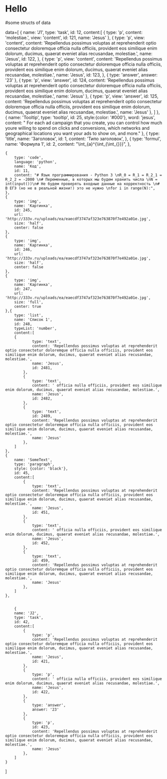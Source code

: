 # Hello
#some structs of data

data=[
	{
		name: 'J1',
		type: 'task',
		id: 12,
		content:[
			{
				type: 'p',
				content: 'molestiae.',
				view: 'content',
				id: 121,
				name: 'Jesus'
			},
			{
				type: 'p',
				view: 'content',
				content: 'Repellendus possimus voluptas at reprehenderit optio consectetur doloremque officia nulla officiis, provident eos similique enim dolorum, ducimus, quaerat eveniet alias recusandae, molestiae.',
				name: 'Jesus',
				id: 122,
			},
						{
				type: 'p',
				view: 'content',
				content: 'Repellendus possimus voluptas at reprehenderit optio consectetur doloremque officia nulla officiis, provident eos similique enim dolorum, ducimus, quaerat eveniet alias recusandae, molestiae.',
				name: 'Jesus',
				id: 123,
			},
			{
				type: 'answer',
				answer: '23'
			},
			{
				type: 'p',
				view: 'answer',
				id: 124,
				content: 'Repellendus possimus voluptas at reprehenderit optio consectetur doloremque officia nulla officiis, provident eos similique enim dolorum, ducimus, quaerat eveniet alias recusandae, molestiae.',
				name: 'Jesus'
			},
			{
				type: 'p',
				view: 'answer',
				id: 125,
				content: 'Repellendus possimus voluptas at reprehenderit optio consectetur doloremque officia nulla officiis, provident eos similique enim dolorum, ducimus, quaerat eveniet alias recusandae, molestiae.',
				name: 'Jesus'
			},
		]
	},
	{
		name: 'Tooltip',
		type: 'tooltip',
		id: 25,
		style:{color: '#000'},
		word: 'jesus',
		content: " For each ad campaign that you create, you can control how much youre willing to spend on clicks and conversions, which networks and geographical locations you want your ads to show on, and more."
	},
	{
		type: 'title',
		name: 'Заголовок',
		id: 1,
		content: 'Типо заголовок',
	},
	{
		type: 'formul',
		name: 'Формула 1',
		id: 2,
		content: "\\int_{a}^{\\int_{\\int_{}}}",
	},

	{
		type: 'code',
		language: 'python',
		name: 'Код',
		id: 11,
		content: "# Язык программирования - Python 3 \nR_0 = R_1 = R_2_1 = R_2_2 = -2000 \n# Переменные, в которых мы будем хранить числа \nN = int(input())\n# Не будем проверять входные данные на корректность \n# В ЕГЭ (но не в реальной жизни!) это не нужно \nfor i in range(N):",
	},
	{
		type: 'img',
		name: 'Картинка',
		id: 245,
		url: 'http://333v.ru/uploads/ea/eaecdf3747af323e763870f7e492a01e.jpg',
		size: 'half',
		center: false
	},
	{
		type: 'img',
		name: 'Картинка',
		id: 246,
		url: 'http://333v.ru/uploads/ea/eaecdf3747af323e763870f7e492a01e.jpg',
		size: 'half',
		center: false
	},
	{
		type: 'img',
		name: 'Картинка',
		id: 247,
		url: 'http://333v.ru/uploads/ea/eaecdf3747af323e763870f7e492a01e.jpg',
		size: 'full',
		center: true
	},{
		type: 'list',
		name: 'Список 1',
		id: 248,
		typeList: 'number',
		content:[
		{
				type: 'text',
				content: 'Repellendus possimus voluptas at reprehenderit optio consectetur doloremque officia nulla officiis, provident eos similique enim dolorum, ducimus, quaerat eveniet alias recusandae, molestiae.',
				name: 'Jesus',
				id: 2481,
			},
			{
				type: 'text',
				content: ' officia nulla officiis, provident eos similique enim dolorum, ducimus, quaerat eveniet alias recusandae, molestiae.',
				name: 'Jesus',
				id: 2482,
			},
			{
				type: 'text',
				id: 2489,
				content: 'Repellendus possimus voluptas at reprehenderit optio consectetur doloremque officia nulla officiis, provident eos similique enim dolorum, ducimus, quaerat eveniet alias recusandae, molestiae.',
				name: 'Jesus'
			},
		]
	},
	{
		name: 'SomeText',
		type: 'paragraph',
		style: {color: 'black'},
		id: 45,
		content:[
			{
				type: 'text',
				content: 'Repellendus possimus voluptas at reprehenderit optio consectetur doloremque officia nulla officiis, provident eos similique enim dolorum, ducimus, quaerat eveniet alias recusandae, molestiae.',
				name: 'Jesus',
				id: 451,
			},
			{
				type: 'text',
				content: ' officia nulla officiis, provident eos similique enim dolorum, ducimus, quaerat eveniet alias recusandae, molestiae.',
				name: 'Jesus',
				id: 452,
			},
			{
				type: 'text',
				id: 459,
				content: 'Repellendus possimus voluptas at reprehenderit optio consectetur doloremque officia nulla officiis, provident eos similique enim dolorum, ducimus, quaerat eveniet alias recusandae, molestiae.',
				name: 'Jesus'
			},
		]
	},


		{
		name: 'J2',
		type: 'task',
		id: 42,
		content:[
			{
				type: 'p',
				content: 'Repellendus possimus voluptas at reprehenderit optio consectetur doloremque officia nulla officiis, provident eos similique enim dolorum, ducimus, quaerat eveniet alias recusandae, molestiae.',
				name: 'Jesus',
				id: 421,
			},
			{
				type: 'p',
				content: ' officia nulla officiis, provident eos similique enim dolorum, ducimus, quaerat eveniet alias recusandae, molestiae.',
				name: 'Jesus',
				id: 422,
			},
			{
				type: 'answer',
				answer: '23'
			},
			{
				type: 'p',
				id: 423,
				content: 'Repellendus possimus voluptas at reprehenderit optio consectetur doloremque officia nulla officiis, provident eos similique enim dolorum, ducimus, quaerat eveniet alias recusandae, molestiae.',
				name: 'Jesus'
			},
		]
	}
]
